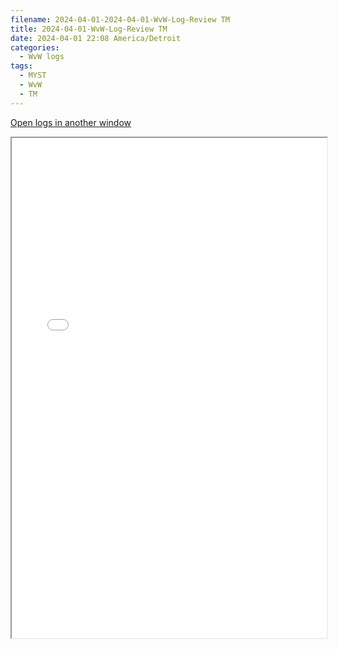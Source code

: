 ```yaml
---
filename: 2024-04-01-2024-04-01-WvW-Log-Review TM
title: 2024-04-01-WvW-Log-Review TM
date: 2024-04-01 22:08 America/Detroit
categories:
  - WvW logs
tags:
  - MYST
  - WvW
  - TM
---
```

 <a href="/assets/wvwlogs/reports20240401_TM.html#20240401-WvW-Log-Review" target="_blank">Open logs in another window</a>

<iframe src="/assets/wvwlogs/reports20240401_TM.html#20240401-WvW-Log-Review" width="100%" height="800" style="display:block; margin: 0 auto;"> </iframe>